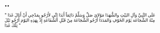 ••

" عَلَى النَّبِيِّ وَآلِ البَيْتِ والشُّهَدَا
‏مَوْلايَ صَلِّ وَسَلِّمْ دَائِمَاً أَبَدَا
‏إِنِّي لأَرْجُو بِمَدْحِي أَنْ أَنَالَ غَدَا
‏مِنْهُ الشَّجَاعَة يَوْمَ الخَوْفِ وَالمَدَدَا
‏أَرْجُو الشَّجَاعَةَ مِنْ قَبْلِ الشَّفَاعَةِ إِذْ
‏بِهَذِهِ اليَوْمَ أَرْجُو نَيْلَ تِلْكَ غَدَا "